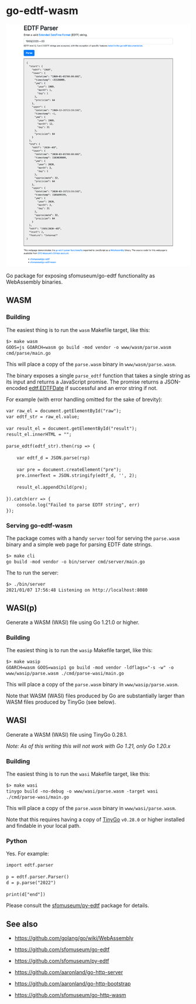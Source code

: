 # go-edtf-wasm

![](docs/images/go-edtf-wasm-bootstrap.png)

Go package for exposing sfomuseum/go-edtf functionality as WebAssembly binaries.

## WASM

### Building

The easiest thing is to run the `wasm` Makefile target, like this:

```
$> make wasm
GOOS=js GOARCH=wasm go build -mod vendor -o www/wasm/parse.wasm cmd/parse/main.go
```

This will place a copy of the `parse.wasm` binary in `www/wasm/parse.wasm`.

The binary exposes a single `parse_edtf` function that takes a single string as its input and returns a JavaScript promise. The promise returns a JSON-encoded [edtf.EDTFDate](https://github.com/sfomuseum/go-edtf#date-spans-or-edtfedtfdate) if successful and an error string if not.

For example (with error handling omitted for the sake of brevity):

```
var raw_el = document.getElementById("raw");
var edtf_str = raw_el.value;

var result_el = document.getElementById("result");
result_el.innerHTML = "";
    
parse_edtf(edtf_str).then(rsp => {

	var edtf_d = JSON.parse(rsp)
	
	var pre = document.createElement("pre");
	pre.innerText = JSON.stringify(edtf_d, '', 2);
	
	result_el.appendChild(pre);
	
}).catch(err => {
	console.log("Failed to parse EDTF string", err)
});
```

### Serving go-edtf-wasm

The package comes with a handy `server` tool for serving the `parse.wasm` binary and a simple web page for parsing EDTF date strings.

```
$> make cli
go build -mod vendor -o bin/server cmd/server/main.go
```

The to run the server:

```
$> ./bin/server 
2021/01/07 17:56:48 Listening on http://localhost:8080
```

## WASI(p)

Generate a WASM (WASI) file using Go 1.21.0 or higher.

### Building

The easiest thing is to run the `wasip` Makefile target, like this:

```
$> make wasip
GOARCH=wasm GOOS=wasip1 go build -mod vendor -ldflags="-s -w" -o www/wasip/parse.wasm ./cmd/parse-wasi/main.go
```
This will place a copy of the `parse.wasm` binary in `www/wasip/parse.wasm`.

Note that WASM (WASI) files produced by Go are substantially larger than WASM files produced by TinyGo (see below).

## WASI

Generate a WASM (WASI) file using TinyGo 0.28.1.

_Note: As of this writing this will not work with Go 1.21, only Go 1.20.x_

### Building

The easiest thing is to run the `wasi` Makefile target, like this:

```
$> make wasi
tinygo build -no-debug -o www/wasi/parse.wasm -target wasi ./cmd/parse-wasi/main.go
```

This will place a copy of the `parse.wasm` binary in `www/wasi/parse.wasm`.

Note that this requires having a copy of [TinyGo](https://tinygo.org/) `v0.28.0` or higher installed and findable in your local path.

### Python

Yes. For example:

```
import edtf.parser

p = edtf.parser.Parser()
d = p.parse("2022")

print(d["end"])
```

Please consult the [sfomuseum/py-edtf](https://github.com/sfomuseum/py-edtf) package for details.

## See also

* https://github.com/golang/go/wiki/WebAssembly

* https://github.com/sfomuseum/go-edtf
* https://github.com/sfomuseum/py-edtf

* https://github.com/aaronland/go-http-server
* https://github.com/aaronland/go-http-bootstrap
* https://github.com/sfomuseum/go-http-wasm